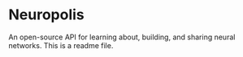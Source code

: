 # Neuropolis
An open-source API for learning about, building, and sharing neural networks.
This is a readme file.
